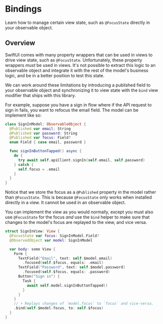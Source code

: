 # Bindings

Learn how to manage certain view state, such as `@FocusState` directly in your observable object.

## Overview

SwiftUI comes with many property wrappers that can be used in views to drive view state, such as 
`@FocusState`. Unfortunately, these property wrappers _must_ be used in views. It's not possible
to extract this logic to an observable object and integrate it with the rest of the model's
business logic, and be in a better position to test this state.

We can work around these limitations by introducing a published field to your observable
object and synchronizing it to view state with the `bind` view modifier that ships with this 
library.

For example, suppose you have a sign in flow where if the API request to sign in fails, you want
to refocus the email field. The model can be implement like so:

```swift
class SignInModel: ObservableObject {
  @Published var email: String
  @Published var password: String
  @Published var focus: Field?
  enum Field { case email, password }

  func signInButtonTapped() async {
    do {
      try await self.apiClient.signIn(self.email, self.password)
    } catch {
      self.focus = .email
    }
  }
}
```

Notice that we store the focus as a `@Published` property in the model rather than `@FocusState`.
This is because `@FocusState` only works when installed directly in a view. It cannot be used in
an observable object.

You can implement the view as you would normally, except you must also use `@FocusState` for the 
focus _and_ use the `bind` helper to make sure that changes to the model's focus are replayed to
the view, and vice versa.

```swift
struct SignInView: View {
  @FocusState var focus: SignInModel.Field?
  @ObservedObject var model: SignInModel

  var body: some View {
    Form {
      TextField("Email", text: self.$model.email)
        .focused(self.$focus, equals: .email)
      TextField("Password", text: self.$model.password)
        .focused(self.$focus, equals: .password)
      Button("Sign in") {
        Task {
          await self.model.signInButtonTapped()
        }
      }
    }
    // ⬇️ Replays changes of `model.focus` to `focus` and vice-versa.
    .bind(self.$model.focus, to: self.$focus)
  }
}
```
